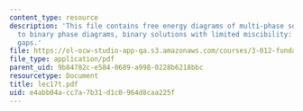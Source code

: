 ```yaml
---
content_type: resource
description: 'This file contains free energy diagrams of multi-phase solutions1, introduction
  to binary phase diagrams, binary solutions with limited miscibility: miscibility
  gaps.'
file: https://ol-ocw-studio-app-qa.s3.amazonaws.com/courses/3-012-fundamentals-of-materials-science-fall-2005/e4abb04acc7a7b31d1c0964d8caa225f_lec17t.pdf
file_type: application/pdf
parent_uid: 9b84782c-e584-0689-a998-0228b6218bbc
resourcetype: Document
title: lec17t.pdf
uid: e4abb04a-cc7a-7b31-d1c0-964d8caa225f
---
```

